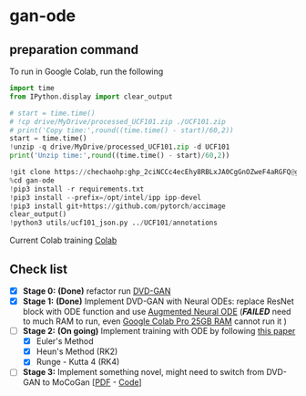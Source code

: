 # gan-ode
## preparation command
To run in Google Colab, run the following
```python
import time
from IPython.display import clear_output

# start = time.time()
# !cp drive/MyDrive/processed_UCF101.zip ./UCF101.zip
# print('Copy time:',round((time.time() - start)/60,2))
start = time.time()
!unzip -q drive/MyDrive/processed_UCF101.zip -d UCF101
print('Unzip time:',round((time.time() - start)/60,2))

!git clone https://chechaohp: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@github.com/chechaohp/gan-ode.git
%cd gan-ode
!pip3 install -r requirements.txt
!pip3 install --prefix=/opt/intel/ipp ipp-devel
!pip3 install git+https://github.com/pytorch/accimage
clear_output()
!python3 utils/ucf101_json.py ../UCF101/annotations
```

Current Colab training [Colab](https://colab.research.google.com/drive/1866LALVZWAE4PNTQdB3Vc643rA5HE5pO?authuser=2#scrollTo=rlhdraWwOsYV)

## Check list
- [x] **Stage 0:** **(Done)** refactor  run [DVD-GAN](https://github.com/Harrypotterrrr/DVD-GAN)
- [x] **Stage 1:** **(Done)** Implement DVD-GAN with Neural ODEs: replace ResNet block with ODE function and use [Augmented Neural ODE](https://arxiv.org/abs/1904.01681) (**_FAILED_** need to much RAM to run, even [Google Colab Pro 25GB RAM](https://colab.research.google.com/drive/1x_XYFomv3FWYj-LN7vO3uVaa8m6GOAIO?usp=sharing) cannot run it )
- [ ] **Stage 2:** **(On going)** Implement training with ODE by following [this paper](https://arxiv.org/abs/2010.15040)
    - [x] Euler's Method
    - [x] Heun's Method (RK2)
    - [x] Runge - Kutta 4 (RK4)
- [ ] **Stage 3:** Implement something novel, might need to switch from DVD-GAN to MoCoGan [[PDF](https://arxiv.org/abs/1707.04993) - [Code](https://github.com/sergeytulyakov/mocogan)]